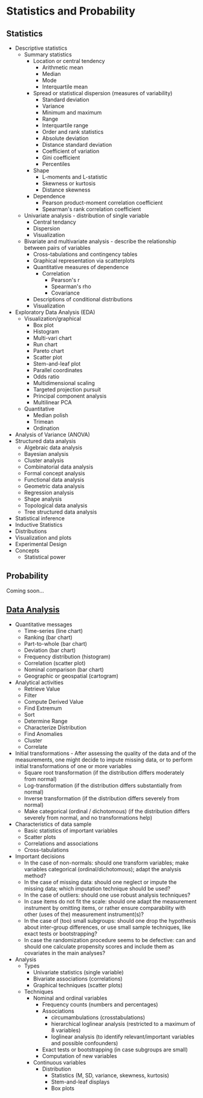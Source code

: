 # Statistics and Probability

## Statistics
- Descriptive statistics
    + Summary statistics
        * Location or central tendency
            - Arithmetic mean
            - Median
            - Mode
            - Interquartile mean
        * Spread or statistical dispersion (measures of variability)
            - Standard deviation
            - Variance
            - Minimum and maximum
            - Range
            - Interquartile range
            - Order and rank statistics
            - Absolute deviation
            - Distance standard deviation
            - Coefficient of variation
            - Gini coefficient
            - Percentiles
        * Shape
            - L-moments and L-statistic
            - Skewness or kurtosis
            - Distance skewness
        * Dependence
            - Pearson product-moment correlation coefficient
            - Spearman's rank correlation coefficient
    + Univariate analysis - distribution of single variable
        * Central tendancy
        * Dispersion
        * Visualization
    + Bivariate and multivariate analysis - describe the relationship between pairs of variables
        * Cross-tabulations and contingency tables
        * Graphical representation via scatterplots
        * Quantitative measures of dependence
            - Correlation
                + Pearson's r
                + Spearman's rho
                + Covariance
        * Descriptions of conditional distributions
        * Visualization
- Exploratory Data Analysis (EDA)
    + Visualization/graphical
        * Box plot
        * Histogram
        * Multi-vari chart
        * Run chart
        * Pareto chart
        * Scatter plot
        * Stem-and-leaf plot
        * Parallel coordinates
        * Odds ratio
        * Multidimensional scaling
        * Targeted projection pursuit
        * Principal component analysis
        * Multilinear PCA
    + Quantitative
        * Median polish
        * Trimean
        * Ordination
- Analysis of Variance (ANOVA)
- Structured data analysis
    + Algebraic data analysis
    + Bayesian analysis
    + Cluster analysis
    + Combinatorial data analysis
    + Formal concept analysis
    + Functional data analysis
    + Geometric data analysis
    + Regression analysis
    + Shape analysis
    + Topological data analysis
    + Tree structured data analysis
- Statistical inference
- Inductive Statistics
- Distributions
- Visualization and plots
- Experimental Design
- Concepts
    + Statistical power

## Probability
Coming soon...

## [Data Analysis](https://en.wikipedia.org/wiki/Data_analysis)
- Quantitative messages
    + Time-series (line chart)
    + Ranking (bar chart)
    + Part-to-whole (bar chart)
    + Deviation (bar chart)
    + Frequency distribution (histogram)
    + Correlation (scatter plot)
    + Nominal comparison (bar chart)
    + Geographic or geospatial (cartogram)
- Analytical activities
    + Retrieve Value
    + Filter
    + Compute Derived Value
    + Find Extremum
    + Sort
    + Determine Range
    + Characterize Distribution
    + Find Anomalies
    + Cluster
    + Correlate
- Initial transformations - After assessing the quality of the data and of the measurements, one might decide to impute missing data, or to perform initial transformations of one or more variables
    + Square root transformation (if the distribution differs moderately from normal)
    + Log-transformation (if the distribution differs substantially from normal)
    + Inverse transformation (if the distribution differs severely from normal)
    + Make categorical (ordinal / dichotomous) (if the distribution differs severely from normal, and no transformations help)
- Characteristics of data sample
    + Basic statistics of important variables
    + Scatter plots
    + Correlations and associations
    + Cross-tabulations
- Important decisions
    + In the case of non-normals: should one transform variables; make variables categorical (ordinal/dichotomous); adapt the analysis method?
    + In the case of missing data: should one neglect or impute the missing data; which imputation technique should be used?
    + In the case of outliers: should one use robust analysis techniques?
    + In case items do not fit the scale: should one adapt the measurement instrument by omitting items, or rather ensure comparability with other (uses of the) measurement instrument(s)?
    + In the case of (too) small subgroups: should one drop the hypothesis about inter-group differences, or use small sample techniques, like exact tests or bootstrapping?
    + In case the randomization procedure seems to be defective: can and should one calculate propensity scores and include them as covariates in the main analyses?
- Analysis
    + Types
        * Univariate statistics (single variable)
        * Bivariate associations (correlations)
        * Graphical techniques (scatter plots)
    + Techniques
        * Nominal and ordinal variables
            - Frequency counts (numbers and percentages)
            - Associations
                + circumambulations (crosstabulations)
                + hierarchical loglinear analysis (restricted to a maximum of 8 variables)
                + loglinear analysis (to identify relevant/important variables and possible confounders)
            - Exact tests or bootstrapping (in case subgroups are small)
            - Computation of new variables
        * Continuous variables
            - Distribution
                + Statistics (M, SD, variance, skewness, kurtosis)
                + Stem-and-leaf displays
                + Box plots
